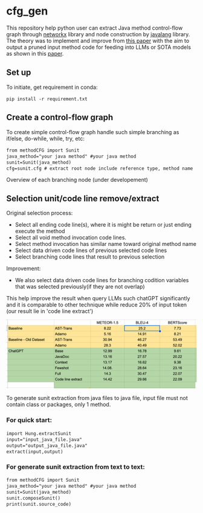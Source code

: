 # cfg_gen
This repository help python user can extract Java method control-flow graph through [networkx](https://networkx.org/documentation/stable/index.html) library and node construction by 
[javalang](https://github.com/c2nes/javalang) library. The theory was to implement and improve from [this paper](1858996.1859006.pdf) with the aim to output a pruned input method
code for feeding into LLMs or SOTA models as shown in this [paper](https://ase2023-nier.hotcrp.com/doc/ase2023-nier-paper52.pdf?cap=hcav52fmDKtqzcyEsVWKTQYpuXsLzA).

## Set up


To initiate, get requirement in conda:

```
pip install -r requirement.txt
```

## Create a control-flow graph

To create simple control-flow graph handle such simple branching as if/else, do-while, while, try, etc:

```
from methodCFG import Sunit
java_method="your java method" #your java method
sunit=Sunit(java_method)
cfg=sunit.cfg # extract root node include reference type, method name 
```

Overview of each branching node (under developement)

## Selection unit/code line remove/extract
Original selection process:

- Select all ending code line(s), where it is might be return or just ending execute the method
- Select all void method invocation code lines.
- Select method invocation has similar name toward original method name
- Select data driven code lines of previous selected code lines
- Select branching code lines that result to previous selection

Improvement:

- We also select data driven code lines for branching codition variables that was selected previously(if they are not overlap)

This help improve the result when query LLMs such chatGPT significantly and it is comparable to other technique 
while reduce 20% of input token (our result lie in 'code line extract')

![result](362278274_1418276679029152_6943412717295744549_n.png)


To generate sunit extraction from java files to java file, input file must not contain class or packages, only 1 method. 
### For quick start:

```
import Hung.extractSunit
input="input_java_file.java"
output="output_java_file.java"
extract(input,output)
```

### For generate sunit extraction from text to text:

```
from methodCFG import Sunit
java_method="your java method" #your java method
sunit=Sunit(java_method)
sunit.composeSunit()
print(sunit.source_code)

```
